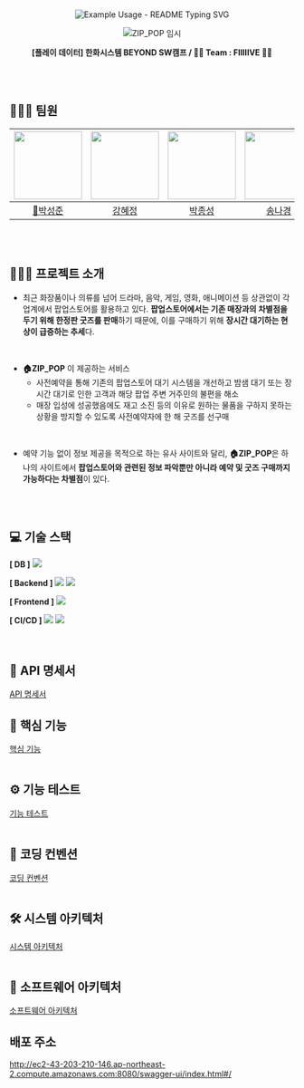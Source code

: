 <br>
<!-- markdownlint-disable MD033 MD041 -->
<p align="center">
  <img src="https://readme-typing-svg.demolab.com/?lines=%F0%9F%8F%A0+%ED%8C%9D%EC%97%85%EC%8A%A4%ED%86%A0%EC%96%B4+%EC%82%AC%EC%A0%84+%EC%98%88%EC%95%BD+%EC%84%9C%EB%B9%84%EC%8A%A4+ZIP_POP&font=Gothic+A1&size=23%&center=true&width=430&height=50&duration=4000&pause=1000&color=000000" alt="Example Usage - README Typing SVG">
</p>
<!-- markdownlint-enable MD033 -->

<div align="center">

![ZIP_POP 임시](https://github.com/user-attachments/assets/e2b36e39-77bb-450e-a581-634798a2842a)

**[플레이 데이터] 한화시스템 BEYOND SW캠프 / 🖐🏻 Team : FIIIIIVE 🖐🏻**

</div>

<br>
<br>

## 👩🏻‍💻‍ 팀원
|<img src="https://github.com/user-attachments/assets/f07c38f6-72c9-460c-a7e2-d53c5afef3c1" width="120" height="120"/>|<img src="https://github.com/user-attachments/assets/4b72aa7f-a027-4499-8ebf-822bfc18609c" width="120" height="120"/>|<img src="https://github.com/user-attachments/assets/522c17d9-8d13-4071-99e0-1760122103e3" width="120" height="120"/>|<img src="https://github.com/user-attachments/assets/5a3d6982-7433-4eac-a88a-4e48007eea7a" width="120" height="120"/>|<img src="https://github.com/user-attachments/assets/dca7532e-84e6-4add-b0e8-a1b244a90f91" width="120" height="120"/>|
|:-:|:-:|:-:|:-:|:-:|
|<a href="https://github.com/seongxun">👑박성준</a>|<a href="https://github.com/hyejeung">강혜정</a>|<a href="https://github.com/mpqm">박종성</a>|<a href="https://github.com/NakyungSong">송나경</a>|<a href="https://github.com/yeoxxy">정수연</a>|
<br>
<br>

## 👨🏻‍🏫 프로젝트 소개

- 최근 화장품이나 의류를 넘어 드라마, 음악, 게임, 영화, 애니메이션 등 상관없이 각 업계에서 팝업스토어를 활용하고 있다. **팝업스토어에서는 기존 매장과의 차별점을 두기 위해 한정판 굿즈를 판매**하기 때문에, 이를 구매하기 위해 **장시간 대기하는 현상이 급증하는 추세**다.
<br>

- **🏠ZIP_POP** 이 제공하는 서비스
	- 사전예약을 통해 기존의 팝업스토어 대기 시스템을 개선하고 밤샘 대기 또는 장시간 대기로 인한 고객과 해당 팝업 주변 거주민의 불편을 해소
	- 매장 입성에 성공했음에도 재고 소진 등의 이유로 원하는 물품을 구하지 못하는 상황을 방지할 수 있도록 사전예약자에 한 해 굿즈를 선구매
<br>

- 예약 기능 없이 정보 제공을 목적으로 하는 유사 사이트와 달리, **🏠ZIP_POP**은 하나의 사이트에서 **팝업스토어와 관련된 정보 파악뿐만 아니라 예약 및 굿즈 구매까지 가능하다는 차별점**이 있다.
<br>
<br>


## 💻 기술 스택

**[ DB ]**
<img src="https://img.shields.io/badge/MariaDB-003545?style=flat-square&logo=mariadb&logoColor=white"/></a></a>

**[ Backend ]**
<img src="https://img.shields.io/badge/SpringBoot-6DB33F?style=flat-square&logo=SpringBoot&logoColor=black"/></a></a> <img src="https://img.shields.io/badge/SpringSecurity-6DB33F?style=flat-square&logo=SpringSecurity&logoColor=white"/></a></a>

**[ Frontend ]**
<img src="https://img.shields.io/badge/HTML-239120?style=flat-square&logo=html5&logoColor=white"/></a></a>

**[ CI/CD ]**
<img src="https://img.shields.io/badge/Github-181717?style=for-the-badge&logo=github&logoColor=white"/></a></a> <img src="https://img.shields.io/badge/Git-F05032?style=for-the-badge&logo=git&logoColor=white"/></a></a>
<br>
<br>
<br>


## 📃 API 명세서
[API 명세서](https://github.com/beyond-sw-camp/be06-2nd-FIIIIIVE-ZIP_POP/wiki/1.-API-%EB%AA%85%EC%84%B8%EC%84%9C(Swagger%E2%80%90ui))
<br>

## 🔎 핵심 기능
[핵심 기능](https://github.com/beyond-sw-camp/be06-2nd-FIIIIIVE-ZIP_POP/wiki/2.-%ED%95%B5%EC%8B%AC-%EA%B8%B0%EB%8A%A5)
<br>
<br>

## ⚙ 기능 테스트 
[기능 테스트](https://github.com/beyond-sw-camp/be06-2nd-FIIIIIVE-ZIP_POP/wiki/3.-%EA%B8%B0%EB%8A%A5-%ED%85%8C%EC%8A%A4%ED%8A%B8) 
<br>
<br>

## 🔗 코딩 컨벤션
[코딩 컨벤션](https://github.com/beyond-sw-camp/be06-2nd-FIIIIIVE-ZIP_POP/wiki/4.-%EC%BD%94%EB%94%A9-%EC%BB%A8%EB%B2%A4%EC%85%98)
<br>
<br>

## 🛠 시스템 아키텍처
[시스템 아키텍처](https://github.com/beyond-sw-camp/be06-2nd-FIIIIIVE-ZIP_POP/wiki/5.-%EC%8B%9C%EC%8A%A4%ED%85%9C-%EC%95%84%ED%82%A4%ED%85%8D%EC%B2%98) 
<br>
<br>

## 📡 소프트웨어 아키텍처
[소프트웨어 아키텍처](https://github.com/beyond-sw-camp/be06-2nd-FIIIIIVE-ZIP_POP/wiki/6.-%EC%86%8C%ED%94%84%ED%8A%B8%EC%9B%A8%EC%96%B4-%EC%95%84%ED%82%A4%ED%85%8D%EC%B2%98) 
<br>


## 배포 주소
http://ec2-43-203-210-146.ap-northeast-2.compute.amazonaws.com:8080/swagger-ui/index.html#/
